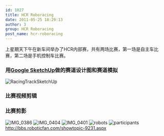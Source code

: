 ```yaml
---
id: 1027
title: HCR Roboracing
date: 2011-05-25 18:29:13
author: 3
group: HCR Roboracing
post_name: hcr-roboracing
---
```


上星期天下午在新车间举办了HCR内部赛，共有两场比赛，第一场是自主车比赛，第二场是手机控制车比赛。

### 用[Google SketchUp](http://sketchup.google.com/)做的赛道设计图和赛道模拟

![](http://xinchejian.com/wp-content/uploads/2011/05/RacingTrackSketchUp-549x400.jpg "RacingTrackSketchUp")

 

### 比赛视频剪辑

### 比赛剪影

![](http://139.162.84.35/wp-content/uploads/2011/05/IMG_0386.jpg "IMG_0386") ![](http://139.162.84.35/wp-content/uploads/2011/05/IMG_0404.jpg "IMG_0404") ![](http://139.162.84.35/wp-content/uploads/2011/05/IMG_0401.jpg "IMG_0401") ![](http://139.162.84.35/wp-content/uploads/2011/05/robots.jpg "robots") ![](http://139.162.84.35/wp-content/uploads/2011/05/participants.jpg "participants") <http://bbs.roboticfan.com/showtopic-9231.aspx>